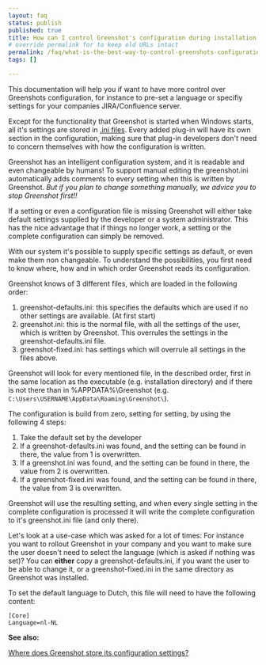 ```yaml
---
layout: faq
status: publish
published: true
title: How can I control Greenshot's configuration during installation and beyond
# override permalink for to keep old URLs intact
permalink: /faq/what-is-the-best-way-to-control-greenshots-configuration-at-install-time/
tags: []

---
```


This documentation will help you if want to have more control over Greenshots configuration, for instance to pre-set a language or specifiy settings for your companies JIRA/Confluence server.

Except for the functionality that Greenshot is started when Windows starts, all it's settings are stored in [.ini files](https://en.wikipedia.org/wiki/INI_file).
Every added plug-in will have its own section in the configuration, making sure that plug-in developers don't need to concern themselves with how the configuration is written.

Greenshot has an intelligent configuration system, and it is readable and even changeable by humans!
To support manual editing the greenshot.ini automatically adds comments to every setting when this is written by Greenshot.
*But if you plan to change something manually, we advice you to stop Greenshot first!!*

If a setting or even a configuration file is missing Greenshot will either take default settings supplied by the developer or a system administrator.
This has the nice advantage that if things no longer work, a setting or the complete configuration can simply be removed.

With our system it's possible to supply specific settings as default, or even make them non changeable.
To understand the possibilities, you first need to know where, how and in which order Greenshot reads its configuration.

Greenshot knows of 3 different files, which are loaded in the following order:

1. greenshot-defaults.ini: this specifies the defaults which are used if no other settings are available. (At first start)
2. greenshot.ini: this is the normal file, with all the settings of the user, which is written by Greenshot. This overrules the settings in the greenshot-defaults.ini file.
3. greenshot-fixed.ini: has settings which will overrule all settings in the files above.

Greenshot will look for every mentioned file, in the described order, first in the same location as the executable (e.g. installation directory) and if there is not there than in %APPDATA%\Greenshot (e.g. ```C:\Users\USERNAME\AppData\Roaming\Greenshot\```).

The configuration is build from zero, setting for setting, by using the following 4 steps:

1. Take the default set by the developer
2. If a greenshot-defaults.ini was found, and the setting can be found in there, the value from 1 is overwritten.
3. If a greenshot.ini was found, and the setting can be found in there, the value from 2 is overwritten.
4. If a greenshot-fixed.ini was found, and the setting can be found in there, the value from 3 is overwritten.

Greenshot will use the resulting setting, and when every single setting in the complete configuration is processed it will write the complete configuration to it's greenshot.ini file (and only there).

Let's look at a use-case which was asked for a lot of times:
For instance you want to rollout Greenshot in your company and you want to make sure the user doesn't need to select the language (which is asked if nothing was set)?
You can **either** copy a greenshot-defaults.ini, if you want the user to be able to change it, or a greenshot-fixed.ini in the same directory as Greenshot was installed.

To set the default language to Dutch, this file will need to have the following content:

```
[Core]
Language=nl-NL
```

**See also:**

[Where does Greenshot store its configuration settings?](/faq/where-does-greenshot-store-its-configuration-settings/)
